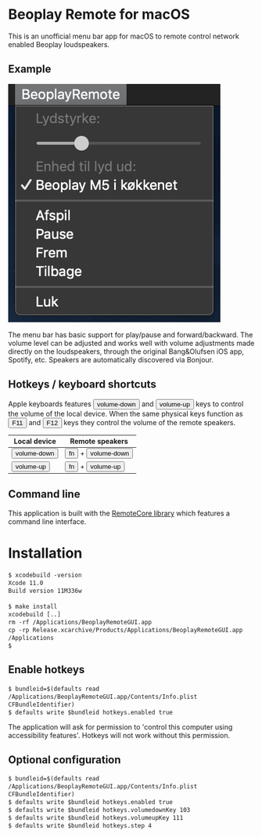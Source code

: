 # Beoplay Remote for macOS

This is an unofficial menu bar app for macOS to remote control network enabled Beoplay loudspeakers.

## Example

![Screenshot](./screenshot.png)

The menu bar has basic support for play/pause and forward/backward. The volume level can be adjusted and works well with volume adjustments made directly on the loudspeakers, through the original Bang&Olufsen iOS app, Spotify, etc. Speakers are automatically discovered via Bonjour.


## Hotkeys / keyboard shortcuts
Apple keyboards features <button>volume-down</button> and <button>volume-up</button> keys to control the volume of the local device. When the same physical keys function as <button>F11</button> and <button>F12</button> keys they control the volume of the remote speakers.

| Local device                 | Remote speakers                                    |
| ---------------------------- | -------------------------------------------------- |
| <button>volume-down</button> | <button>fn</button> + <button>volume-down</button> |
| <button>volume-up</button>   | <button>fn</button> + <button>volume-up</button>   |


## Command line
This application is built with the [RemoteCore library](https://github.com/tlk/beoplay-macos-remote-cli) which features a command line interface.


# Installation
```
$ xcodebuild -version
Xcode 11.0
Build version 11M336w

$ make install
xcodebuild [..]
rm -rf /Applications/BeoplayRemoteGUI.app
cp -rp Release.xcarchive/Products/Applications/BeoplayRemoteGUI.app /Applications
$
```

## Enable hotkeys
```
$ bundleid=$(defaults read /Applications/BeoplayRemoteGUI.app/Contents/Info.plist CFBundleIdentifier)
$ defaults write $bundleid hotkeys.enabled true
```
The application will ask for permission to 'control this computer using accessibility features'. Hotkeys will not work without this permission.

## Optional configuration
```
$ bundleid=$(defaults read /Applications/BeoplayRemoteGUI.app/Contents/Info.plist CFBundleIdentifier)
$ defaults write $bundleid hotkeys.enabled true
$ defaults write $bundleid hotkeys.volumedownKey 103
$ defaults write $bundleid hotkeys.volumeupKey 111
$ defaults write $bundleid hotkeys.step 4
```
